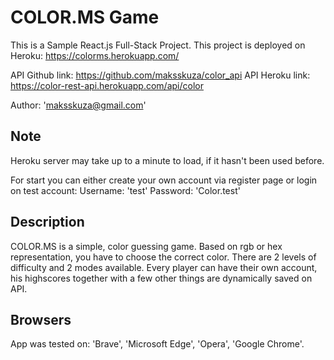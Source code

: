 # COLOR.MS Game

This is a Sample React.js Full-Stack Project.
This project is deployed on Heroku: https://colorms.herokuapp.com/

API Github link: https://github.com/maksskuza/color_api
API Heroku link: https://color-rest-api.herokuapp.com/api/color

Author: 'maksskuza@gmail.com'

## Note

Heroku server may take up to a minute to load, if it hasn't been used before.

For start you can either create your own account via register page or login on test account:
Username: 'test'
Password: 'Color.test'

## Description

COLOR.MS is a simple, color guessing game. Based on rgb or hex representation, you have to choose the correct color.
There are 2 levels of difficulty and 2 modes available.
Every player can have their own account, his highscores together with a few other things are dynamically saved on API.

## Browsers

App was tested on: 'Brave', 'Microsoft Edge', 'Opera', 'Google Chrome'.